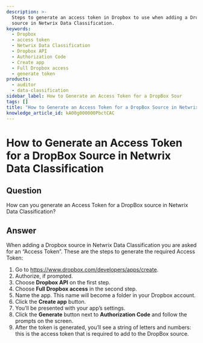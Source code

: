 ```yaml
---
description: >-
  Steps to generate an access token in Dropbox to use when adding a Dropbox
  source in Netwrix Data Classification.
keywords:
  - Dropbox
  - access token
  - Netwrix Data Classification
  - Dropbox API
  - Authorization Code
  - Create app
  - Full Dropbox access
  - generate token
products:
  - auditor
  - data-classification
sidebar_label: How to Generate an Access Token for a DropBox Sour
tags: []
title: "How to Generate an Access Token for a DropBox Source in Netwrix Data Classification"
knowledge_article_id: kA00g000000PbctCAC
---
```


# How to Generate an Access Token for a DropBox Source in Netwrix Data Classification

## Question

How can you generate an Access Token for a DropBox source in Netwrix Data Classification?

## Answer

When adding a Dropbox source in Netwrix Data Classification you are asked for an “Access Token”. These are the steps to generate the required Access Token:

1. Go to https://www.dropbox.com/developers/apps/create.
2. Authorize, if prompted.
3. Choose **Dropbox API** on the first step.
4. Choose **Full Dropbox access** in the second step.
5. Name the app. This name will become a folder in your Dropbox account.
6. Click the **Create app** button.
7. You’ll be presented with your app’s settings.
8. Click the **Generate** button next to **Authorization Code** and follow the prompts on the screen.
9. After the token is generated, you’ll see a string of letters and numbers: this is the access token that is required to add to the DropBox source.
